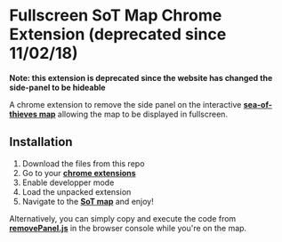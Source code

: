 # Fullscreen SoT Map Chrome Extension (deprecated since 11/02/18)
**Note: this extension is deprecated since the website has changed the side-panel to be hideable**

A chrome extension to remove the side panel on the interactive [**sea-of-thieves map**](http://maps.seaofthieves.rarethief.com/) allowing the map to be displayed in fullscreen.

## Installation
1. Download the files from this repo
2. Go to your [**chrome extensions**](chrome://extensions/)
3. Enable developper mode
4. Load the unpacked extension
5. Navigate to the [**SoT map**](http://maps.seaofthieves.rarethief.com/) and enjoy!

Alternatively, you can simply copy and execute the code from [**removePanel.js**](removePanel.js) in the browser console while you're on the map. 
